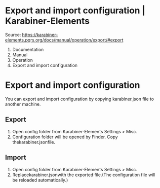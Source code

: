 # Export and import configuration | Karabiner-Elements

Source: https://karabiner-elements.pqrs.org/docs/manual/operation/export/#export

1. Documentation
1. Manual
1. Operation
1. Export and import configuration

# Export and import configuration

You can export and import configuration by copying karabiner.json file to another machine.

## Export

1. Open config folder from Karabiner-Elements Settings > Misc.
1. Configuration folder will be opened by Finder. Copy thekarabiner.jsonfile.

## Import

1. Open config folder from Karabiner-Elements Settings > Misc.
1. Replacekarabiner.jsonwith the exported file.(The configuration file will be reloaded automatically.)

